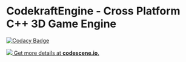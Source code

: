 # CodekraftEngine - Cross Platform C++ 3D Game Engine
[![Codacy Badge](https://api.codacy.com/project/badge/Grade/f37ff235d06e457195b2833a812fa2dc)](https://www.codacy.com/app/codekrafter/CodekraftEngine?utm_source=github.com&amp;utm_medium=referral&amp;utm_content=codekrafter/CodekraftEngine&amp;utm_campaign=Badge_Grade)

[![](https://codescene.io/projects/2621/status.svg) Get more details at **codescene.io**.](https://codescene.io/projects/2621/jobs/latest-successful/results)
